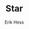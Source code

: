 ---
title: Star
author: [Erik Hess]
categories: [ideas]
tags: [parenting, gallery]
banner: star.jpg
caption:  
type: image
---
